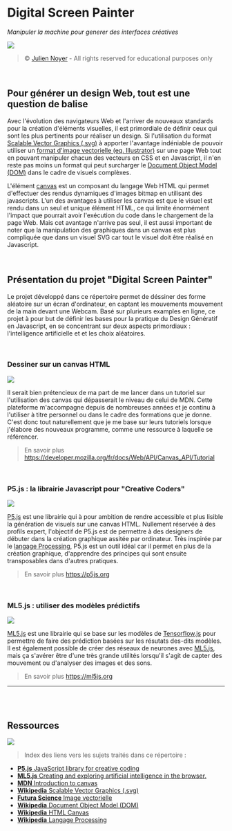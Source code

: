 # Digital Screen Painter

*Manipuler la machine pour generer des interfaces créatives*

![](https://i.imgur.com/yV6AfnJ.png)

> &copy; [Julien Noyer](https://www.linkedin.com/in/julien-n-21219b28/) - All rights reserved for educational purposes only

<br>

## Pour générer un design Web, tout est une question de balise

Avec l'évolution des navigateurs Web et l'arriver de nouveaux standards pour la création d'éléments visuelles, il est primordiale de définir ceux qui sont les plus pertinents pour réaliser un design. Si l'utilisation du format [Scalable Vector Graphics (.svg)](https://fr.wikipedia.org/wiki/Scalable_Vector_Graphics) à apporter l'avantage indéniable de pouvoir utiliser un [format d'image vectorielle (eq. Illustrator)](https://www.futura-sciences.com/tech/definitions/informatique-image-vectorielle-13099/) sur une page Web tout en pouvant manipuler chacun des vecteurs en CSS et en Javascript, il n'en reste pas moins un format qui peut surcharger le [Document Object Model (DOM)](https://fr.wikipedia.org/wiki/Document_Object_Model) dans le cadre de visuels complèxes.

L'élément [canvas](https://fr.wikipedia.org/wiki/Canvas_(HTML)) est un composant du langage Web HTML qui permet d'effectuer des rendus dynamiques d'images bitmap en utilisant des javascripts. L'un des avantages à utiliser les canvas est que le visuel est rendu dans un seul et unique élément HTML, ce qui limite énormément l'impact que pourrait avoir l'exécution du code dans le chargement de la page Web. Mais cet avantage n'arrive pas seul, il est aussi important de noter que la manipulation des graphiques dans un canvas est plus compliquée que dans un visuel SVG car tout le visuel doit être réalisé en Javascript.

<br>

## Présentation du projet "Digital Screen Painter"

Le projet développé dans ce répertoire permet de déssiner des forme aléatoire sur un écran d'ordinateur, en captant les mouvements mouvement de la main devant une Webcam. Basé sur plurieurs examples en ligne, ce projet à pour but de définir les bases pour la pratique du Design Génératif en Javascript, en se concentrant sur deux aspects primordiaux : l'intelligence artificielle et et les choix aléatoires.

<br>

### Dessiner sur un canvas HTML

![](https://i.imgur.com/igbQwW1.png)

Il serait bien prétencieux de ma part de me lancer dans un tutoriel sur l'utilisation des canvas qui dépasserait le niveau de celui de MDN. Cette plateforme m'accompagne depuis de nombreuses années et je continu à l'utiliser à titre personnel ou dans le cadre des formations que je donne. C'est donc tout naturellement que je me base sur leurs tutoriels lorsque j'élabore des nouveaux programme, comme une ressource à laquelle se référencer.

> En savoir plus https://developer.mozilla.org/fr/docs/Web/API/Canvas_API/Tutorial

<br>

### P5.js : la librairie Javascript pour "Creative Coders"

![](https://i.imgur.com/KGKkrGK.png)

[P5.js](https://p5js.org) est une librairie qui à pour ambition de rendre accessible et plus lisible la génération de visuels sur une canvas HTML. Nullement réservée à des profils expert, l'objectif de P5.js est de permettre à des designers de débuter dans la création graphique assitée par ordinateur. Très inspirée par le [langage Processing](https://fr.wikipedia.org/wiki/Processing), P5.js est un outil idéal car il permet en plus de la création graphique, d'apprendre des principes qui sont ensuite transposables dans d'autres pratiques.

> En savoir plus https://p5js.org

<br>

### ML5.js : utiliser des modèles prédictifs

![](https://i.imgur.com/mVofsbk.png)

[ML5.js](https://ml5js.org) est une librairie qui se base sur les modèles de [Tensorflow.js](https://www.tensorflow.org/js?hl=fr) pour permettre de faire des prédiction basées sur les résutats des-dits modèles. Il est également possible de créer des réseaux de neurones avec [ML5.js](https://ml5js.org), mais ça s'avérer être d'une très grande utilités lorsqu'il s'agit de capter des mouvement ou d'analyser des images et des sons.

> En savoir plus https://ml5js.org

---

<br><br>

## Ressources

![](https://i.imgur.com/eAySYs0.png)

> Index des liens vers les sujets traités dans ce répertoire : 

- [**P5.js** JavaScript library for creative coding](https://p5js.org)
- [**ML5.js** Creating and exploring artificial intelligence in the browser.](https://ml5js.org)
- [**MDN** Introduction to canvas](https://developer.mozilla.org/fr/docs/Web/API/Canvas_API/Tutorial)
- [**Wikipedia** Scalable Vector Graphics (.svg)](https://fr.wikipedia.org/wiki/Scalable_Vector_Graphics)
- [**Futura Science** Image vectorielle](https://www.futura-sciences.com/tech/definitions/informatique-image-vectorielle-13099/)
- [**Wikipedia** Document Object Model (DOM)](https://fr.wikipedia.org/wiki/Document_Object_Model)
- [**Wikipedia** HTML Canvas](https://fr.wikipedia.org/wiki/Canvas_(HTML))
- [**Wikipedia** Langage Processing](https://fr.wikipedia.org/wiki/Processing)
